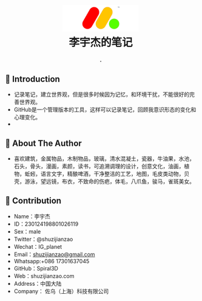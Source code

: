  <h1  align="center"> 
  <br>
  <a href="https://github.com/shuzijianzao/Spiral3D/blob/master/Picture/SHUZIJIANZAO"><img src="https://github.com/shuzijianzao/Spiral3D/blob/master/Picture/SHUZIJIANZAO.png" alt="SHUZIJIANZAO" width="200"></a>
  <br>
  李宇杰的笔记
  <br>
</h1>

<h4 align="center"><a href="http://shuzijianzao.com" target="_blank"></a>.</h4>

## 🚀 Introduction
- 记录笔记，建立世界观，但是很多时候因为记忆，和环境干扰，不能很好的完善世界观。
- GitHub是一个管理版本的工具，这样可以记录笔记，回顾我意识形态的变化和心理变化。
- 

## 🚀 About The Author
- 喜欢建筑，金属物品，木制物品，玻璃，清水混凝土，瓷器，牛油果，水池，石头，骨头，漫画，素颜，读书，可追溯调理的设计，创意文化，油画，植物，蚯蚓，语言文字，精酿啤酒，干净整洁的工艺，地图，毛皮类动物，贝壳，游泳，望远镜，布衣，不致命的伤疤，体毛，八爪鱼，骏马，雀斑美女。

## 👬 Contribution
- Name：李宇杰
- ID：230124198801026119
- Sex：male
- Twitter：@shuzijianzao
- Wechat：IG_planet
- Email：shuzijianzao@gmail.com
- Whatsapp:+086 17301637045
- GitHub：Spiral3D
- Web：shuzijianzao.com
- Address：中国大陆
- Company： 佐乌（上海）科技有限公司 